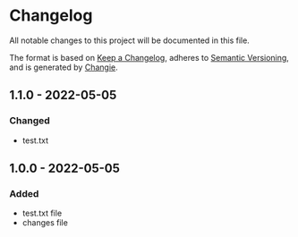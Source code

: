 # Changelog
All notable changes to this project will be documented in this file.

The format is based on [Keep a Changelog](https://keepachangelog.com/en/1.0.0/),
adheres to [Semantic Versioning](https://semver.org/spec/v2.0.0.html),
and is generated by [Changie](https://github.com/miniscruff/changie).

## 1.1.0 - 2022-05-05
### Changed
* test.txt

## 1.0.0 - 2022-05-05
### Added
* test.txt file
* changes file